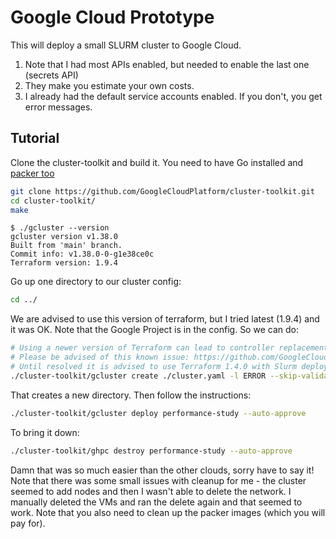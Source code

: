 # Google Cloud Prototype

This will deploy a small SLURM cluster to Google Cloud. 

1. Note that I had most APIs enabled, but needed to enable the last one (secrets API)
2. They make you estimate your own costs. 
3. I already had the default service accounts enabled. If you don't, you get error messages.

## Tutorial

Clone the cluster-toolkit and build it. You need to have Go installed and [packer too](https://developer.hashicorp.com/packer/tutorials/docker-get-started/get-started-install-cli)

```bash
git clone https://github.com/GoogleCloudPlatform/cluster-toolkit.git
cd cluster-toolkit/
make
```
```console
$ ./gcluster --version
gcluster version v1.38.0
Built from 'main' branch.
Commit info: v1.38.0-0-g1e38ce0c
Terraform version: 1.9.4
```

Go up one directory to our cluster config:

```bash
cd ../
```

We are advised to use this version of terraform, but I tried latest (1.9.4) and it was OK.
Note that the Google Project is in the config. So we can do:

```bash
# Using a newer version of Terraform can lead to controller replacement on reconfigure for Slurm GCP v6
# Please be advised of this known issue: https://github.com/GoogleCloudPlatform/hpc-toolkit/issues/2774
# Until resolved it is advised to use Terraform 1.4.0 with Slurm deployments.
./cluster-toolkit/gcluster create ./cluster.yaml -l ERROR --skip-validators=test_tf_version_for_slurm
```

That creates a new directory. Then follow the instructions:

```bash
./cluster-toolkit/gcluster deploy performance-study --auto-approve
```

To bring it down:

```bash
./cluster-toolkit/ghpc destroy performance-study --auto-approve
```

Damn that was so much easier than the other clouds, sorry have to say it!
Note that there was some small issues with cleanup for me - the cluster seemed to add nodes and then I wasn't able to delete the network. I manually deleted the VMs and ran the delete again and that seemed to work. Note that you also need to clean up the packer images (which you will pay for).
